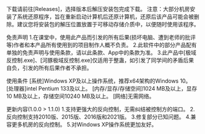 下载请前往[Releases]，选择版本后解压安装包完成下载。
注意：大部分机房安装了系统还原程序，旨在重新启动计算机后还原计算机，还原后该产品可能会被删除。建议您将安装包的解压位置放置于可移动存储介质中，以便随时使用该程序。

免责声明
1.在课堂中，使用此产品而引发的所有后果(损坏电脑、遭到老师的批评等)作者和本产品所有使用到的项目制作人概不负责。
2.此软件中的部分产品配有单独的免责声明与使用条款，请以此条款、App中的条款为准。
3.此产品中[极域反控制.exe]、[河豚极域反控制.exe]仅适用于整蛊，如引发了同学间的矛盾后果自负，引发的所有后果作者不承担。

使用条件
[系统]Windows XP及以上操作系统，推荐x64架构的Windows 10。
[处理器]intel Pentium 133及以上。
[内存/显存/存储空间]1024 MB及以上，显存10 MB及以上，存储空间10240 MB及以上。
[网络]无需网络。

更新内容(1.0.0 > 1.1.0)
1.支持更强大的反向控制，无需纠结被控制方的端口。
2.反向控制支持2010版、2015版、2016版和2021版。
3.修复部分已知问题。
4.兼容更多机房的反向控制。
5.对Windows XP操作系统更加友好。
